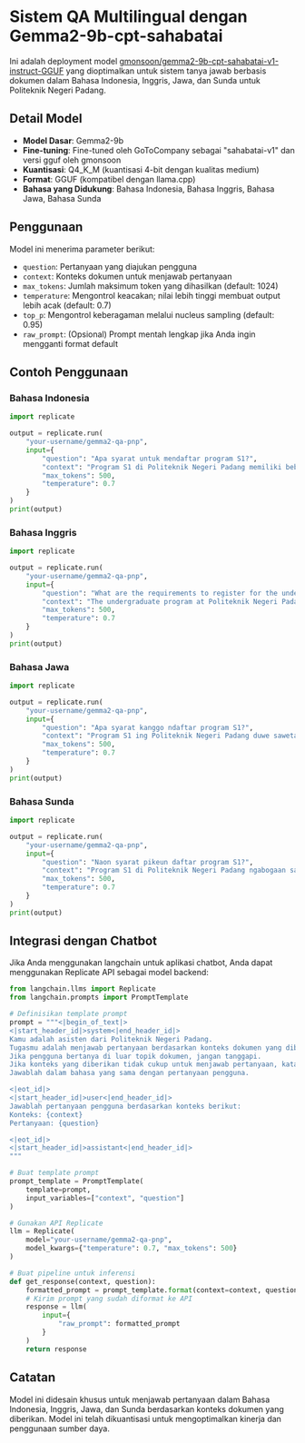 # Sistem QA Multilingual dengan Gemma2-9b-cpt-sahabatai

Ini adalah deployment model [gmonsoon/gemma2-9b-cpt-sahabatai-v1-instruct-GGUF](https://huggingface.co/gmonsoon/gemma2-9b-cpt-sahabatai-v1-instruct-GGUF) yang dioptimalkan untuk sistem tanya jawab berbasis dokumen dalam Bahasa Indonesia, Inggris, Jawa, dan Sunda untuk Politeknik Negeri Padang.

## Detail Model

- **Model Dasar**: Gemma2-9b
- **Fine-tuning**: Fine-tuned oleh GoToCompany sebagai "sahabatai-v1" dan versi gguf oleh gmonsoon
- **Kuantisasi**: Q4_K_M (kuantisasi 4-bit dengan kualitas medium)
- **Format**: GGUF (kompatibel dengan llama.cpp)
- **Bahasa yang Didukung**: Bahasa Indonesia, Bahasa Inggris, Bahasa Jawa, Bahasa Sunda

## Penggunaan

Model ini menerima parameter berikut:

- `question`: Pertanyaan yang diajukan pengguna
- `context`: Konteks dokumen untuk menjawab pertanyaan
- `max_tokens`: Jumlah maksimum token yang dihasilkan (default: 1024)
- `temperature`: Mengontrol keacakan; nilai lebih tinggi membuat output lebih acak (default: 0.7)
- `top_p`: Mengontrol keberagaman melalui nucleus sampling (default: 0.95)
- `raw_prompt`: (Opsional) Prompt mentah lengkap jika Anda ingin mengganti format default

## Contoh Penggunaan

### Bahasa Indonesia

```python
import replicate

output = replicate.run(
    "your-username/gemma2-qa-pnp",
    input={
        "question": "Apa syarat untuk mendaftar program S1?",
        "context": "Program S1 di Politeknik Negeri Padang memiliki beberapa persyaratan pendaftaran: Lulusan SMA/SMK/MA dengan nilai rata-rata minimal 7.5, Lulus ujian masuk tertulis, Membayar biaya pendaftaran sebesar Rp 250.000.",
        "max_tokens": 500,
        "temperature": 0.7
    }
)
print(output)
```

### Bahasa Inggris

```python
import replicate

output = replicate.run(
    "your-username/gemma2-qa-pnp",
    input={
        "question": "What are the requirements to register for the undergraduate program?",
        "context": "The undergraduate program at Politeknik Negeri Padang has several registration requirements: High school graduates with a minimum average score of 7.5, Pass the written entrance exam, Pay a registration fee of Rp 250,000.",
        "max_tokens": 500,
        "temperature": 0.7
    }
)
print(output)
```

### Bahasa Jawa

```python
import replicate

output = replicate.run(
    "your-username/gemma2-qa-pnp",
    input={
        "question": "Apa syarat kanggo ndaftar program S1?",
        "context": "Program S1 ing Politeknik Negeri Padang duwe sawetara syarat pendaftaran: Lulusan SMA/SMK/MA kanthi biji rata-rata minimal 7.5, Lulus ujian mlebu tertulis, Mbayar biaya pendaftaran Rp 250.000.",
        "max_tokens": 500,
        "temperature": 0.7
    }
)
print(output)
```

### Bahasa Sunda

```python
import replicate

output = replicate.run(
    "your-username/gemma2-qa-pnp",
    input={
        "question": "Naon syarat pikeun daftar program S1?",
        "context": "Program S1 di Politeknik Negeri Padang ngabogaan sababaraha sarat pendaptaran: Lulusan SMA/SMK/MA kalawan nilai rata-rata minimal 7.5, Lulus ujian asup tinulis, Mayar biaya pendaptaran Rp 250.000.",
        "max_tokens": 500,
        "temperature": 0.7
    }
)
print(output)
```

## Integrasi dengan Chatbot

Jika Anda menggunakan langchain untuk aplikasi chatbot, Anda dapat menggunakan Replicate API sebagai model backend:

```python
from langchain.llms import Replicate
from langchain.prompts import PromptTemplate

# Definisikan template prompt
prompt = """<|begin_of_text|>
<|start_header_id|>system<|end_header_id|>
Kamu adalah asisten dari Politeknik Negeri Padang.
Tugasmu adalah menjawab pertanyaan berdasarkan konteks dokumen yang diberikan oleh pengguna.
Jika pengguna bertanya di luar topik dokumen, jangan tanggapi.
Jika konteks yang diberikan tidak cukup untuk menjawab pertanyaan, katakan bahwa kamu tidak memiliki jawabannya.
Jawablah dalam bahasa yang sama dengan pertanyaan pengguna.

<|eot_id|>
<|start_header_id|>user<|end_header_id|>
Jawablah pertanyaan pengguna berdasarkan konteks berikut:
Konteks: {context}
Pertanyaan: {question}

<|eot_id|>
<|start_header_id|>assistant<|end_header_id|>
"""

# Buat template prompt
prompt_template = PromptTemplate(
    template=prompt,
    input_variables=["context", "question"]
)

# Gunakan API Replicate
llm = Replicate(
    model="your-username/gemma2-qa-pnp",
    model_kwargs={"temperature": 0.7, "max_tokens": 500}
)

# Buat pipeline untuk inferensi
def get_response(context, question):
    formatted_prompt = prompt_template.format(context=context, question=question)
    # Kirim prompt yang sudah diformat ke API
    response = llm(
        input={
            "raw_prompt": formatted_prompt
        }
    )
    return response
```

## Catatan

Model ini didesain khusus untuk menjawab pertanyaan dalam Bahasa Indonesia, Inggris, Jawa, dan Sunda berdasarkan konteks dokumen yang diberikan. Model ini telah dikuantisasi untuk mengoptimalkan kinerja dan penggunaan sumber daya.
